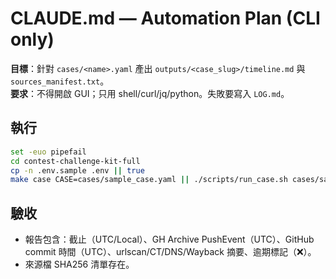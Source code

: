 
# CLAUDE.md — Automation Plan (CLI only)

**目標**：針對 `cases/<name>.yaml` 產出 `outputs/<case_slug>/timeline.md` 與 `sources_manifest.txt`。  
**要求**：不得開啟 GUI；只用 shell/curl/jq/python。失敗要寫入 `LOG.md`。

## 執行
```bash
set -euo pipefail
cd contest-challenge-kit-full
cp -n .env.sample .env || true
make case CASE=cases/sample_case.yaml || ./scripts/run_case.sh cases/sample_case.yaml
```

## 驗收
- 報告包含：截止（UTC/Local）、GH Archive PushEvent（UTC）、GitHub commit 時間（UTC）、urlscan/CT/DNS/Wayback 摘要、逾期標記（❌）。
- 來源檔 SHA256 清單存在。
